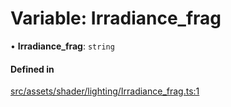# Variable: Irradiance\_frag

• **Irradiance\_frag**: `string`

#### Defined in

[src/assets/shader/lighting/Irradiance_frag.ts:1](https://github.com/Orillusion/orillusion/blob/main/src/assets/shader/lighting/Irradiance_frag.ts#L1)
